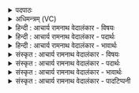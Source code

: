 <details><summary>पदपाठः</summary>

त्वाम्। अ꣣ग्ने। अ꣡ङ्गि꣢꣯रसः। गु꣡हा꣢꣯। हि꣣त꣢म्। अ꣡नु꣢꣯। अ꣣विन्दन्। शिश्रियाण꣢म्। व꣡ने꣢꣯वने। व꣡ने꣢꣯। व꣣ने। सः꣢। जा꣣यसे। मध्य꣡मा꣢नः। स꣡हः꣢꣯। म꣣ह꣢त्। त्वाम्। आ꣣हुः। स꣡ह꣢꣯सः। पु꣣त्र꣢म्। पु꣣त्। त्र꣢म्। अ꣢ङ्गिरः। ९०८।
</details>

<details><summary>अधिमन्त्रम् (VC)</summary>

- अग्निः
- सुतंभर आत्रेयः
- जगती
- निषादः
</details>

<details><summary>हिन्दी : आचार्य रामनाथ वेदालंकार - विषयः</summary>

अगले मन्त्र में परमात्मा की प्राप्ति का विषय है।
</details>

<details><summary>हिन्दी : आचार्य रामनाथ वेदालंकार - पदार्थः</summary>

पदार्थान्वयभाषाः -  हे(अग्ने)अग्रनायक परमेश्वर! (गुहा हितम्)गुहा में निहित अर्थात् गुह्य, (वने वने)प्रत्येक किरण में वा प्रत्येक जीव में(शिश्रियाणम्)विद्यमान(त्वाम्)आपको(अङ्गिरसः)तपस्वी प्राणायामाभ्यासी जन(अन्वविन्दन्)प्राप्त कर लेते हैं।(सः)वह आप(मथ्यमानः)ध्यान किये जाते हुए(महत् सहः)उपासक के महान् बल(जायसे)हो जाते हो। हे(अङ्गिरः)प्राणों के समान प्रिय! (त्वाम्)आपको(सहसः)बल का(पुत्रम्)पुतला(आहुः)कहते हैं ॥२॥
</details>

<details><summary>हिन्दी : आचार्य रामनाथ वेदालंकार - भावार्थः</summary>

भावार्थभाषाः -  परमेश्वर प्रत्येक पदार्थ में विद्यमान होता हुआ भी चर्मचक्षु से दिखायी न देने के कारण गुह्य है। तप और ध्यान से ही वह प्राप्त होने योग्य है। ध्यानी लोग उसके महान् बल और तेज का साक्षात्कार करते हैं ॥२॥
</details>

<details><summary>संस्कृत : आचार्य रामनाथ वेदालंकार - विषयः</summary>

अथ परमात्मप्राप्तिविषयमाह।
</details>

<details><summary>संस्कृत : आचार्य रामनाथ वेदालंकार - पदार्थः</summary>

पदार्थान्वयभाषाः -  हे(अग्ने)अग्रणीः परमेश्वर! (गुहा हितम्)गुहायां निहितम्,गुह्यम्, (वने वने)किरणे किरणे।[वनमिति रश्मिनाम। निघं० १।५।]जीवे जीवे वा२(शिश्रियाणम्)श्रयन्तम्।[श्रिञ् सेवायाम्,शानच्।] (त्वाम् अङ्गिरसः)तपस्विनः प्राणायामाभ्यासिनो जनाः(अन्वविन्दन्)प्राप्नुवन्ति।(सः)असौ त्वम्(मथ्यमानः)ध्यायमानः(महत् सहः)उपासकस्य महद् बलम्(जायसे)भवसि। हे(अङ्गिरः)प्राणवत् प्रिय! (त्वाम्)भवन्तम्(सहसः)बलस्य(पुत्रम्)पुत्तलम्(आहुः)कथयन्ति ॥२॥३
</details>

<details><summary>संस्कृत : आचार्य रामनाथ वेदालंकार - भावार्थः</summary>

भावार्थभाषाः -  परमेश्वरः पदार्थे पदार्थे विद्यमानोऽपि चर्मचक्षुषाऽदृश्यत्वाद् गुह्यो वर्तते। तपसा ध्यानेनैव च स लभ्योऽस्ति। ध्यानिनो जनास्तस्य महद् बलं तेजश्च साक्षात्कुर्वन्ति ॥२॥
</details>

<details><summary>संस्कृत : आचार्य रामनाथ वेदालंकार - पादटिप्पनी</summary>

टिप्पणी:   १. ऋ० ५।११।६, य० १५।२८। २. वने वने जङ्गले जङ्गलेऽग्नाविव जीवे जीवे इति ऋ० ५।११।६ भाष्ये द०। ३. दयानन्दर्षिणा मन्त्रोऽयमृग्भाष्ये परमात्मपक्षे यजुर्भाष्ये च बाह्याभ्यन्तराग्निपक्षे व्याख्यातः।
</details>